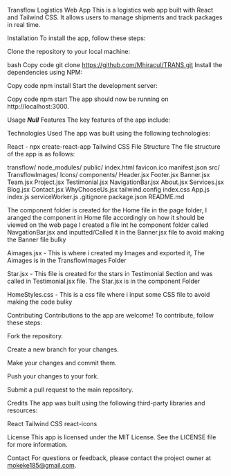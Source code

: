 Transflow Logistics Web App
This is a logistics web app built with React and Tailwind CSS. It allows users to manage shipments and track packages in real time.

Installation
To install the app, follow these steps:

Clone the repository to your local machine:

bash
Copy code
git clone https://github.com/Mhiracul/TRANS.git
Install the dependencies using NPM:

Copy code
npm install
Start the development server:

Copy code
npm start
The app should now be running on http://localhost:3000.

Usage
**_Null_**
Features
The key features of the app include:

Technologies Used
The app was built using the following technologies:

React - npx create-react-app <app name>
Tailwind CSS
File Structure
The file structure of the app is as follows:

transflow/
node_modules/
public/
index.html
favicon.ico
manifest.json
src/
TransflowImages/
Icons/
components/
Header.jsx
Footer.jsx
Banner.jsx
Team.jsx
Project.jsx
Testimonial.jsx
NavigationBar.jsx
About.jsx
Services.jsx
Blog.jsx
Contact.jsx
WhyChooseUs.jsx
tailwind.config
index.css
App.js
index.js
serviceWorker.js
.gitignore
package.json
README.md

The component folder is created for the Home file in the page folder, I aranged the component in Home file accordingly on how it should be viewed on the web page
I created a file int he component folder called NavgationBar.jsx and inputted/Called it in the Banner.jsx file to avoid making the Banner file bulky

Aimages.jsx - This is where i created my Images and exported it, The Aimages is in the TransflowImages Folder

Star.jsx - This file is created for the stars in Testimonial Section and was called in Testimonial.jsx file. The Star.jsx is in the component Folder

HomeStyles.css - This is a css file where i input some CSS file to avoid making the code bulky

Contributing
Contributions to the app are welcome! To contribute, follow these steps:

Fork the repository.

Create a new branch for your changes.

Make your changes and commit them.

Push your changes to your fork.

Submit a pull request to the main repository.

Credits
The app was built using the following third-party libraries and resources:

React
Tailwind CSS
react-icons

License
This app is licensed under the MIT License. See the LICENSE file for more information.

Contact
For questions or feedback, please contact the project owner at mokeke185@gmail.com.
